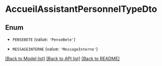 # AccueilAssistantPersonnelTypeDto


## Enum

* `PENSEBETE` (value: `'PenseBete'`)

* `MESSAGEINTERNE` (value: `'MessageInterne'`)

[[Back to Model list]](../README.md#documentation-for-models) [[Back to API list]](../README.md#documentation-for-api-endpoints) [[Back to README]](../README.md)


